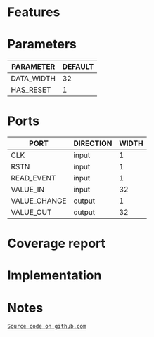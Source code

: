 # Features

# Parameters
| PARAMETER | DEFAULT |
|-|-|
| DATA_WIDTH | 32 |
| HAS_RESET | 1 |

# Ports
| PORT | DIRECTION | WIDTH |
|-|-|-|
| CLK | input | 1 |
| RSTN | input | 1 |
| READ_EVENT | input | 1 |
| VALUE_IN | input | 32 |
| VALUE_CHANGE | output | 1 |
| VALUE_OUT | output | 32 |

# Coverage report

# Implementation

# Notes
[`Source code on github.com`](https://github.com/scorbetta/rdnv/tree/main/tatooine/library/syn/DELTA_REG/rtl)